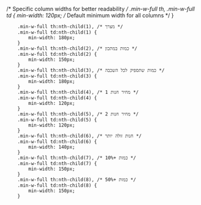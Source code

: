 /* Specific column widths for better readability */
        .min-w-full th,
        .min-w-full td {
            min-width: 120px; /* Default minimum width for all columns */
        }

        .min-w-full th:nth-child(1), /* מצרך */
        .min-w-full td:nth-child(1) {
            min-width: 180px;
        }
        .min-w-full th:nth-child(2), /* כמות במתכון */
        .min-w-full td:nth-child(2) {
            min-width: 150px;
        }
        .min-w-full th:nth-child(3), /* כמות שתספיק לכל השכבה */
        .min-w-full td:nth-child(3) {
            min-width: 180px;
        }
        .min-w-full th:nth-child(4), /* מחיר חנות 1 */
        .min-w-full td:nth-child(4) {
            min-width: 120px;
        }
        .min-w-full th:nth-child(5), /* מחיר חנות 2 */
        .min-w-full td:nth-child(5) {
            min-width: 120px;
        }
        .min-w-full th:nth-child(6), /* חנות זולה יותר */
        .min-w-full td:nth-child(6) {
            min-width: 140px;
        }
        .min-w-full th:nth-child(7), /* כמות +10% */
        .min-w-full td:nth-child(7) {
            min-width: 150px;
        }
        .min-w-full th:nth-child(8), /* כמות +50% */
        .min-w-full td:nth-child(8) {
            min-width: 150px;
        }
